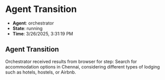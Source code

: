 # Agent Transition

- **Agent**: orchestrator
- **State**: running
- **Time**: 3/26/2025, 3:31:19 PM

## Agent Transition

Orchestrator received results from browser for step: Search for accommodation options in Chennai, considering different types of lodging such as hotels, hostels, or Airbnb.

